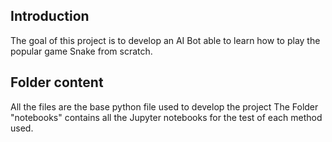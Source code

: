 ## Introduction
The goal of this project is to develop an AI Bot able to learn how to play the popular game Snake from scratch. 


## Folder content
All the files are the base python file used to develop the project
The Folder "notebooks" contains all the Jupyter notebooks for the test of each method used.